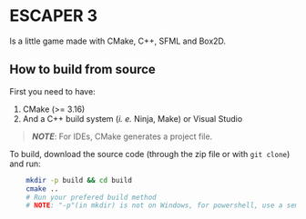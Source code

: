 # ESCAPER 3

Is a little game made with CMake, C++, SFML and Box2D.

## How to build from source

First you need to have:
 1. CMake (>= 3.16)
 1. And a C++ build system (*i. e.* Ninja, Make) or Visual Studio
 > *****NOTE*****: For IDEs, CMake generates a project file.

To build, download the source code (through the zip file or with ```git clone```) and run:
 
```bash
    mkdir -p build && cd build
    cmake ..
    # Run your prefered build method
    # NOTE: "-p"(in mkdir) is not on Windows, for powershell, use a semicolon instead of &&
```
